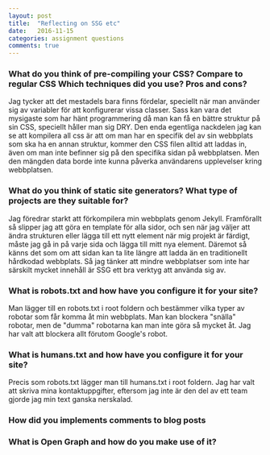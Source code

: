 ```yaml
---
layout: post
title:  "Reflecting on SSG etc"
date:   2016-11-15
categories: assignment questions
comments: true
---
```


<h3>What do you think of pre-compiling your CSS?
        Compare to regular CSS
        Which techniques did you use?
        Pros and cons?</h3>
Jag tycker att det mestadels bara finns fördelar, speciellt när man använder sig av variabler för att konfigurerar vissa classer. 
Sass kan vara det mysigaste som har hänt programmering då man kan få en bättre struktur på sin CSS, speciellt håller man sig DRY. 
Den enda egentliga nackdelen jag kan se att kompilera all css är att om man har en specifik del av sin webbplats som ska ha en annan  
struktur, kommer den CSS filen alltid att laddas in, även om man inte befinner sig på den specifika sidan på webbplatsen. Men den mängden  
data borde inte kunna påverka användarens upplevelser kring webbplatsen.

<h3>What do you think of static site generators?
        What type of projects are they suitable for?</h3>
Jag föredrar starkt att förkompilera min webbplats genom Jekyll. Framförallt så slipper jag att göra en template för alla sidor, och sen 
när jag väljer att ändra strukturen eller lägga till ett nytt element när mig projekt är färdigt, måste jag gå in på varje sida och lägga 
till mitt nya element. Däremot så känns det som om att sidan kan ta lite längre att ladda än en traditionellt hårdkodad webbplats. Så jag 
tänker att mindre webbplatser som inte har särskilt mycket innehåll är SSG ett bra verktyg att använda sig av.

<h3>What is robots.txt and how have you configure it for your site?</h3>
Man lägger till en robots.txt i root foldern och bestämmer vilka typer av robotar som får komma åt min webbplats. Man kan blockera "snälla" robotar,
men de "dumma" robotarna kan man inte göra så mycket åt. Jag har valt att blockera allt förutom Google's robot.

<h3>What is humans.txt and how have you configure it for your site?</h3>
Precis som robots.txt lägger man till humans.txt i root foldern. Jag har valt att skriva mina kontaktuppgifter, eftersom jag inte är den del av ett team
gjorde jag min text ganska nerskalad.

<h3>How did you implements comments to blog posts</h3>

<h3>What is Open Graph and how do you make use of it?</h3>
